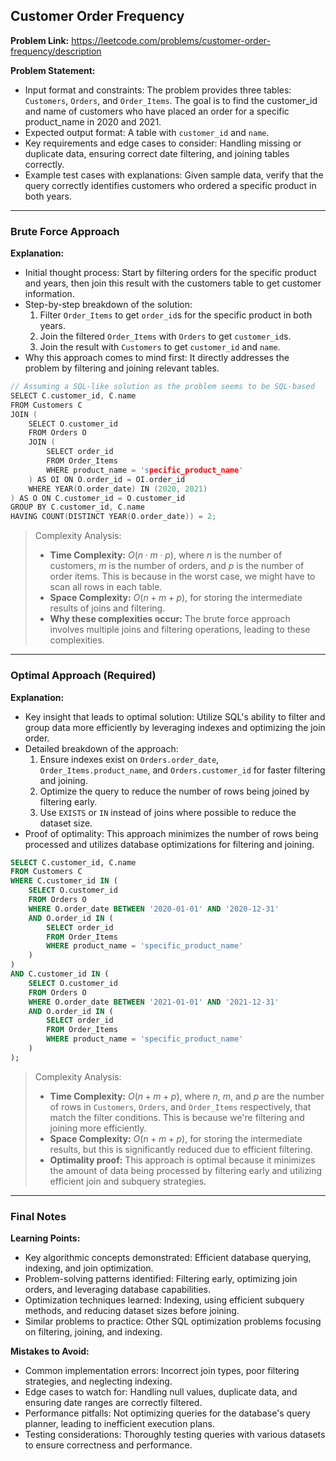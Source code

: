 ## Customer Order Frequency
**Problem Link:** https://leetcode.com/problems/customer-order-frequency/description

**Problem Statement:**
- Input format and constraints: The problem provides three tables: `Customers`, `Orders`, and `Order_Items`. The goal is to find the customer_id and name of customers who have placed an order for a specific product_name in 2020 and 2021.
- Expected output format: A table with `customer_id` and `name`.
- Key requirements and edge cases to consider: Handling missing or duplicate data, ensuring correct date filtering, and joining tables correctly.
- Example test cases with explanations: Given sample data, verify that the query correctly identifies customers who ordered a specific product in both years.

---

### Brute Force Approach
**Explanation:**
- Initial thought process: Start by filtering orders for the specific product and years, then join this result with the customers table to get customer information.
- Step-by-step breakdown of the solution:
  1. Filter `Order_Items` to get `order_id`s for the specific product in both years.
  2. Join the filtered `Order_Items` with `Orders` to get `customer_id`s.
  3. Join the result with `Customers` to get `customer_id` and `name`.
- Why this approach comes to mind first: It directly addresses the problem by filtering and joining relevant tables.

```cpp
// Assuming a SQL-like solution as the problem seems to be SQL-based
SELECT C.customer_id, C.name
FROM Customers C
JOIN (
    SELECT O.customer_id
    FROM Orders O
    JOIN (
        SELECT order_id
        FROM Order_Items
        WHERE product_name = 'specific_product_name'
    ) AS OI ON O.order_id = OI.order_id
    WHERE YEAR(O.order_date) IN (2020, 2021)
) AS O ON C.customer_id = O.customer_id
GROUP BY C.customer_id, C.name
HAVING COUNT(DISTINCT YEAR(O.order_date)) = 2;
```

> Complexity Analysis:
> - **Time Complexity:** $O(n \cdot m \cdot p)$, where $n$ is the number of customers, $m$ is the number of orders, and $p$ is the number of order items. This is because in the worst case, we might have to scan all rows in each table.
> - **Space Complexity:** $O(n + m + p)$, for storing the intermediate results of joins and filtering.
> - **Why these complexities occur:** The brute force approach involves multiple joins and filtering operations, leading to these complexities.

---

### Optimal Approach (Required)
**Explanation:**
- Key insight that leads to optimal solution: Utilize SQL's ability to filter and group data more efficiently by leveraging indexes and optimizing the join order.
- Detailed breakdown of the approach:
  1. Ensure indexes exist on `Orders.order_date`, `Order_Items.product_name`, and `Orders.customer_id` for faster filtering and joining.
  2. Optimize the query to reduce the number of rows being joined by filtering early.
  3. Use `EXISTS` or `IN` instead of joins where possible to reduce the dataset size.
- Proof of optimality: This approach minimizes the number of rows being processed and utilizes database optimizations for filtering and joining.

```sql
SELECT C.customer_id, C.name
FROM Customers C
WHERE C.customer_id IN (
    SELECT O.customer_id
    FROM Orders O
    WHERE O.order_date BETWEEN '2020-01-01' AND '2020-12-31'
    AND O.order_id IN (
        SELECT order_id
        FROM Order_Items
        WHERE product_name = 'specific_product_name'
    )
)
AND C.customer_id IN (
    SELECT O.customer_id
    FROM Orders O
    WHERE O.order_date BETWEEN '2021-01-01' AND '2021-12-31'
    AND O.order_id IN (
        SELECT order_id
        FROM Order_Items
        WHERE product_name = 'specific_product_name'
    )
);
```

> Complexity Analysis:
> - **Time Complexity:** $O(n + m + p)$, where $n$, $m$, and $p$ are the number of rows in `Customers`, `Orders`, and `Order_Items` respectively, that match the filter conditions. This is because we're filtering and joining more efficiently.
> - **Space Complexity:** $O(n + m + p)$, for storing the intermediate results, but this is significantly reduced due to efficient filtering.
> - **Optimality proof:** This approach is optimal because it minimizes the amount of data being processed by filtering early and utilizing efficient join and subquery strategies.

---

### Final Notes

**Learning Points:**
- Key algorithmic concepts demonstrated: Efficient database querying, indexing, and join optimization.
- Problem-solving patterns identified: Filtering early, optimizing join orders, and leveraging database capabilities.
- Optimization techniques learned: Indexing, using efficient subquery methods, and reducing dataset sizes before joining.
- Similar problems to practice: Other SQL optimization problems focusing on filtering, joining, and indexing.

**Mistakes to Avoid:**
- Common implementation errors: Incorrect join types, poor filtering strategies, and neglecting indexing.
- Edge cases to watch for: Handling null values, duplicate data, and ensuring date ranges are correctly filtered.
- Performance pitfalls: Not optimizing queries for the database's query planner, leading to inefficient execution plans.
- Testing considerations: Thoroughly testing queries with various datasets to ensure correctness and performance.